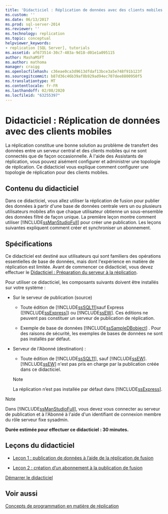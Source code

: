 ```yaml
---
title: 'Didacticiel : Réplication de données avec des clients mobiles | Microsoft Docs'
ms.custom: ''
ms.date: 06/13/2017
ms.prod: sql-server-2014
ms.reviewer: ''
ms.technology: replication
ms.topic: conceptual
helpviewer_keywords:
- replication [SQL Server], tutorials
ms.assetid: af673514-30c7-403a-9d18-d01e1a095115
author: MashaMSFT
ms.author: mathoma
manager: craigg
ms.openlocfilehash: c36eae0ca3d9613dfdaf13bce3a5e748f91b123f
ms.sourcegitcommit: b87d36c46b39af8b929ad94ec707dee8800950f5
ms.translationtype: MT
ms.contentlocale: fr-FR
ms.lasthandoff: 02/08/2020
ms.locfileid: "63255397"
---
```

# <a name="tutorial-replicating-data-with-mobile-clients"></a>Didacticiel : Réplication de données avec des clients mobiles
  La réplication constitue une bonne solution au problème de transfert des données entre un serveur central et des clients mobiles qui ne sont connectés que de façon occasionnelle. À l'aide des Assistants de réplication, vous pouvez aisément configurer et administrer une topologie de réplication. Ce didacticiel vous explique comment configurer une topologie de réplication pour des clients mobiles.  
  
## <a name="what-you-will-learn"></a>Contenu du didacticiel  
 Dans ce didacticiel, vous allez utiliser la réplication de fusion pour publier des données à partir d'une base de données centrale vers un ou plusieurs utilisateurs mobiles afin que chaque utilisateur obtienne un sous-ensemble des données filtré de façon unique. La première leçon montre comment utiliser [!INCLUDE[ssManStudioFull](../../includes/ssmanstudiofull-md.md)] pour créer une publication. Les leçons suivantes expliquent comment créer et synchroniser un abonnement.  
  
## <a name="requirements"></a>Spécifications  
 Ce didacticiel est destiné aux utilisateurs qui sont familiers des opérations essentielles de base de données, mais dont l'expérience en matière de réplication est limitée. Avant de commencer ce didacticiel, vous devez effectuer le [Didacticiel : Préparation du serveur à la réplication](tutorial-preparing-the-server-for-replication.md).  
  
 Pour utiliser ce didacticiel, les composants suivants doivent être installés sur votre système :  
  
-   Sur le serveur de publication (source)  
  
    -   Toute édition de [!INCLUDE[ssSQL11](../../includes/sssql11-md.md)]sauf Express ([!INCLUDE[ssExpress](../../includes/ssexpress-md.md)]) ou [!INCLUDE[ssEW](../../includes/ssew-md.md)]. Ces éditions ne peuvent pas constituer un serveur de publication de réplication.  
  
    -   Exemple de base de données [!INCLUDE[ssSampleDBobject](../../includes/sssampledbobject-md.md)] . Pour des raisons de sécurité, les exemples de bases de données ne sont pas installés par défaut.  
  
-   Serveur de l'Abonné (destination) :  
  
    -   Toute édition de [!INCLUDE[ssSQL11](../../includes/sssql11-md.md)], sauf [!INCLUDE[ssEW](../../includes/ssew-md.md)]. 
  [!INCLUDE[ssEW](../../includes/ssew-md.md)] n'est pas pris en charge par la publication créée dans ce didacticiel.  
  
    > [!NOTE]  
    >  La réplication n’est pas installée par défaut dans [!INCLUDE[ssExpress](../../includes/ssexpress-md.md)].  
  
> [!NOTE]  
>  Dans [!INCLUDE[ssManStudioFull](../../includes/ssmanstudiofull-md.md)], vous devez vous connecter au serveur de publication et à l'Abonné à l'aide d'un identifiant de connexion membre du rôle serveur fixe sysadmin.  
  
 **Durée estimée pour effectuer ce didacticiel : 30 minutes.**  
  
## <a name="lessons-in-this-tutorial"></a>Leçons du didacticiel  
  
-   [Leçon 1 : publication de données à l’aide de la réplication de fusion](lesson-1-publishing-data-using-merge-replication.md)  
  
-   [Leçon 2 : création d’un abonnement à la publication de fusion](lesson-2-creating-a-subscription-to-the-merge-publication.md)  
  
 [Démarrer le didacticiel](merge/merge-replication.md)  
  
## <a name="see-also"></a>Voir aussi  
 [Concepts de programmation en matière de réplication](concepts/replication-programming-concepts.md)  
  
  
